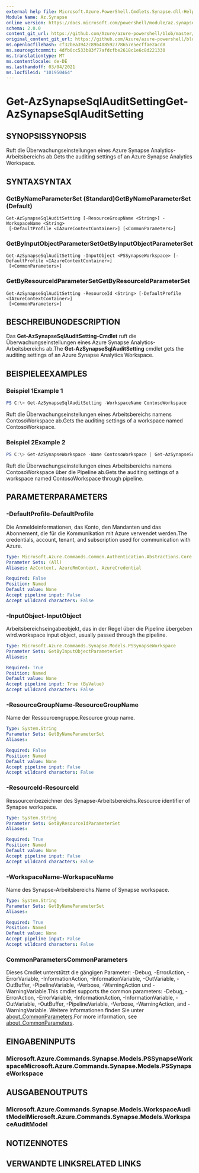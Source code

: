 ```yaml
---
external help file: Microsoft.Azure.PowerShell.Cmdlets.Synapse.dll-Help.xml
Module Name: Az.Synapse
online version: https://docs.microsoft.com/powershell/module/az.synapse/get-azsynapsesqlauditsetting
schema: 2.0.0
content_git_url: https://github.com/Azure/azure-powershell/blob/master/src/Synapse/Synapse/help/Get-AzSynapseSqlAuditSetting.md
original_content_git_url: https://github.com/Azure/azure-powershell/blob/master/src/Synapse/Synapse/help/Get-AzSynapseSqlAuditSetting.md
ms.openlocfilehash: cf32bea3942c89b408592778657e5ecffae2acd8
ms.sourcegitcommit: 4dfb0cc533b83f77afdcfbe2618c1e6c8d221330
ms.translationtype: MT
ms.contentlocale: de-DE
ms.lasthandoff: 03/04/2021
ms.locfileid: "101950464"
---
```

# <span data-ttu-id="587e7-101">Get-AzSynapseSqlAuditSetting</span><span class="sxs-lookup"><span data-stu-id="587e7-101">Get-AzSynapseSqlAuditSetting</span></span>

## <span data-ttu-id="587e7-102">SYNOPSIS</span><span class="sxs-lookup"><span data-stu-id="587e7-102">SYNOPSIS</span></span>
<span data-ttu-id="587e7-103">Ruft die Überwachungseinstellungen eines Azure Synapse Analytics-Arbeitsbereichs ab.</span><span class="sxs-lookup"><span data-stu-id="587e7-103">Gets the auditing settings of an Azure Synapse Analytics Workspace.</span></span>

## <span data-ttu-id="587e7-104">SYNTAX</span><span class="sxs-lookup"><span data-stu-id="587e7-104">SYNTAX</span></span>

### <span data-ttu-id="587e7-105">GetByNameParameterSet (Standard)</span><span class="sxs-lookup"><span data-stu-id="587e7-105">GetByNameParameterSet (Default)</span></span>
```
Get-AzSynapseSqlAuditSetting [-ResourceGroupName <String>] -WorkspaceName <String>
 [-DefaultProfile <IAzureContextContainer>] [<CommonParameters>]
```

### <span data-ttu-id="587e7-106">GetByInputObjectParameterSet</span><span class="sxs-lookup"><span data-stu-id="587e7-106">GetByInputObjectParameterSet</span></span>
```
Get-AzSynapseSqlAuditSetting -InputObject <PSSynapseWorkspace> [-DefaultProfile <IAzureContextContainer>]
 [<CommonParameters>]
```

### <span data-ttu-id="587e7-107">GetByResourceIdParameterSet</span><span class="sxs-lookup"><span data-stu-id="587e7-107">GetByResourceIdParameterSet</span></span>
```
Get-AzSynapseSqlAuditSetting -ResourceId <String> [-DefaultProfile <IAzureContextContainer>]
 [<CommonParameters>]
```

## <span data-ttu-id="587e7-108">BESCHREIBUNG</span><span class="sxs-lookup"><span data-stu-id="587e7-108">DESCRIPTION</span></span>
<span data-ttu-id="587e7-109">Das **Get-AzSynapseSqlAuditSetting-Cmdlet** ruft die Überwachungseinstellungen eines Azure Synapse Analytics-Arbeitsbereichs ab.</span><span class="sxs-lookup"><span data-stu-id="587e7-109">The **Get-AzSynapseSqlAuditSetting** cmdlet gets the auditing settings of an Azure Synapse Analytics Workspace.</span></span>

## <span data-ttu-id="587e7-110">BEISPIELE</span><span class="sxs-lookup"><span data-stu-id="587e7-110">EXAMPLES</span></span>

### <span data-ttu-id="587e7-111">Beispiel 1</span><span class="sxs-lookup"><span data-stu-id="587e7-111">Example 1</span></span>
```powershell
PS C:\> Get-AzSynapseSqlAuditSetting -WorkspaceName ContosoWorkspace
```

<span data-ttu-id="587e7-112">Ruft die Überwachungseinstellungen eines Arbeitsbereichs namens ContosoWorkspace ab.</span><span class="sxs-lookup"><span data-stu-id="587e7-112">Gets the auditing settings of a workspace named ContosoWorkspace.</span></span>

### <span data-ttu-id="587e7-113">Beispiel 2</span><span class="sxs-lookup"><span data-stu-id="587e7-113">Example 2</span></span>
```powershell
PS C:\> Get-AzSynapseWorkspace -Name ContosoWorkspace | Get-AzSynapseSqlAuditSetting
```

<span data-ttu-id="587e7-114">Ruft die Überwachungseinstellungen eines Arbeitsbereichs namens ContosoWorkspace über die Pipeline ab.</span><span class="sxs-lookup"><span data-stu-id="587e7-114">Gets the auditing settings of a workspace named ContosoWorkspace through pipeline.</span></span>

## <span data-ttu-id="587e7-115">PARAMETER</span><span class="sxs-lookup"><span data-stu-id="587e7-115">PARAMETERS</span></span>

### <span data-ttu-id="587e7-116">-DefaultProfile</span><span class="sxs-lookup"><span data-stu-id="587e7-116">-DefaultProfile</span></span>
<span data-ttu-id="587e7-117">Die Anmeldeinformationen, das Konto, den Mandanten und das Abonnement, die für die Kommunikation mit Azure verwendet werden.</span><span class="sxs-lookup"><span data-stu-id="587e7-117">The credentials, account, tenant, and subscription used for communication with Azure.</span></span>

```yaml
Type: Microsoft.Azure.Commands.Common.Authentication.Abstractions.Core.IAzureContextContainer
Parameter Sets: (All)
Aliases: AzContext, AzureRmContext, AzureCredential

Required: False
Position: Named
Default value: None
Accept pipeline input: False
Accept wildcard characters: False
```

### <span data-ttu-id="587e7-118">-InputObject</span><span class="sxs-lookup"><span data-stu-id="587e7-118">-InputObject</span></span>
<span data-ttu-id="587e7-119">Arbeitsbereichseingabeobjekt, das in der Regel über die Pipeline übergeben wird.</span><span class="sxs-lookup"><span data-stu-id="587e7-119">workspace input object, usually passed through the pipeline.</span></span>

```yaml
Type: Microsoft.Azure.Commands.Synapse.Models.PSSynapseWorkspace
Parameter Sets: GetByInputObjectParameterSet
Aliases:

Required: True
Position: Named
Default value: None
Accept pipeline input: True (ByValue)
Accept wildcard characters: False
```

### <span data-ttu-id="587e7-120">-ResourceGroupName</span><span class="sxs-lookup"><span data-stu-id="587e7-120">-ResourceGroupName</span></span>
<span data-ttu-id="587e7-121">Name der Ressourcengruppe.</span><span class="sxs-lookup"><span data-stu-id="587e7-121">Resource group name.</span></span>

```yaml
Type: System.String
Parameter Sets: GetByNameParameterSet
Aliases:

Required: False
Position: Named
Default value: None
Accept pipeline input: False
Accept wildcard characters: False
```

### <span data-ttu-id="587e7-122">-ResourceId</span><span class="sxs-lookup"><span data-stu-id="587e7-122">-ResourceId</span></span>
<span data-ttu-id="587e7-123">Ressourcenbezeichner des Synapse-Arbeitsbereichs.</span><span class="sxs-lookup"><span data-stu-id="587e7-123">Resource identifier of Synapse workspace.</span></span>

```yaml
Type: System.String
Parameter Sets: GetByResourceIdParameterSet
Aliases:

Required: True
Position: Named
Default value: None
Accept pipeline input: False
Accept wildcard characters: False
```

### <span data-ttu-id="587e7-124">-WorkspaceName</span><span class="sxs-lookup"><span data-stu-id="587e7-124">-WorkspaceName</span></span>
<span data-ttu-id="587e7-125">Name des Synapse-Arbeitsbereichs.</span><span class="sxs-lookup"><span data-stu-id="587e7-125">Name of Synapse workspace.</span></span>

```yaml
Type: System.String
Parameter Sets: GetByNameParameterSet
Aliases:

Required: True
Position: Named
Default value: None
Accept pipeline input: False
Accept wildcard characters: False
```

### <span data-ttu-id="587e7-126">CommonParameters</span><span class="sxs-lookup"><span data-stu-id="587e7-126">CommonParameters</span></span>
<span data-ttu-id="587e7-127">Dieses Cmdlet unterstützt die gängigen Parameter: -Debug, -ErrorAction, -ErrorVariable, -InformationAction, -InformationVariable, -OutVariable, -OutBuffer, -PipelineVariable, -Verbose, -WarningAction und -WarningVariable.</span><span class="sxs-lookup"><span data-stu-id="587e7-127">This cmdlet supports the common parameters: -Debug, -ErrorAction, -ErrorVariable, -InformationAction, -InformationVariable, -OutVariable, -OutBuffer, -PipelineVariable, -Verbose, -WarningAction, and -WarningVariable.</span></span> <span data-ttu-id="587e7-128">Weitere Informationen finden Sie unter [about_CommonParameters](http://go.microsoft.com/fwlink/?LinkID=113216).</span><span class="sxs-lookup"><span data-stu-id="587e7-128">For more information, see [about_CommonParameters](http://go.microsoft.com/fwlink/?LinkID=113216).</span></span>

## <span data-ttu-id="587e7-129">EINGABEN</span><span class="sxs-lookup"><span data-stu-id="587e7-129">INPUTS</span></span>

### <span data-ttu-id="587e7-130">Microsoft.Azure.Commands.Synapse.Models.PSSynapseWorkspace</span><span class="sxs-lookup"><span data-stu-id="587e7-130">Microsoft.Azure.Commands.Synapse.Models.PSSynapseWorkspace</span></span>

## <span data-ttu-id="587e7-131">AUSGABEN</span><span class="sxs-lookup"><span data-stu-id="587e7-131">OUTPUTS</span></span>

### <span data-ttu-id="587e7-132">Microsoft.Azure.Commands.Synapse.Models.WorkspaceAuditModel</span><span class="sxs-lookup"><span data-stu-id="587e7-132">Microsoft.Azure.Commands.Synapse.Models.WorkspaceAuditModel</span></span>

## <span data-ttu-id="587e7-133">NOTIZEN</span><span class="sxs-lookup"><span data-stu-id="587e7-133">NOTES</span></span>

## <span data-ttu-id="587e7-134">VERWANDTE LINKS</span><span class="sxs-lookup"><span data-stu-id="587e7-134">RELATED LINKS</span></span>
